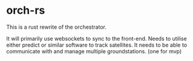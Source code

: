 # orch-rs

This is a rust rewrite of the orchestrator.

It will primarily use websockets to sync to the front-end.
Needs to utilise either predict or similar software to track satellites.
It needs to be able to communicate with and manage multiple groundstations. (one for mvp)
